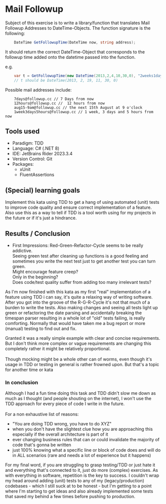 ﻿# Mail Followup

Subject of this exercise is to write a library/function that translates Mail Followup Addresses to DateTime-Objects.
The function signature is the following:
```csharp
    DateTime GetFollowupTime(DateTime now, string address);
```

It should return the correct DateTime-Object that corresponds to the followup time added onto the datetime passed into 
the function.

e.g. 
```csharp
    var t = GetFollowupTime(new DateTime(2013,2,4,10,30,0), "2weeks1day1hour@followup.cc");
    // t should be DateTime(2013, 2, 19, 11, 30, 0)
```

Possible mail addresses include:
```
    7days@followup.cc // 7 Days from now
    12hours@followup.cc //  12 hours from now
    aug15-9am@followup.cc // the next 15th August at 9 o'clock
    1week3days5hours@followup.cc // 1 week, 3 days and 5 hours from now
```

## Tools used

- Paradigm: TDD
- Language: C# (.NET 8)
- IDE: JetBrains Rider 2023.3.4
- Version Control: Git
- Packages:
  - xUnit
  - FluentAssertions

## (Special) learning goals

Implement this kata using TDD to get a hang of using automated (unit) tests to improve code quality and ensure correct
implementation of a feature.
Also use this as a way to tell if TDD is a tool worth using for my projects in the future or if it's just a hindrance.

## Results / Conclusion

- First Impressions: Red-Green-Refactor-Cycle seems to be really addictive.\
Seeing green test after cleaning up functions is a good feeling and sometimes
you write the next test just to get another test you can turn green.\
Might encourage feature creep? \
Only in the beginning? \
Does code/test quality suffer from adding too many irrelevant tests?

As I'm now finished with this kata as my first "real" implementation of a feature using TDD i can say, it's quite a relaxing way
of writing software. After you got into the groove of the R-G-R-Cycle it's not that much of a burden to write the tests.
Also making changes and seeing all tests light up green or refactoring the date parsing and accidentally breaking the timespan parser resulting
in a whole lot of "old" tests failing, is really comforting. Normally that would have taken me a bug report or more (manual) 
testing to find out and fix.

Granted it was a really simple example with clear and concise requirements. But I don't think more complex or vague requirements
are changing this completely rather it might be relatively proportional.\
\
Though mocking might be a whole other can of worms, even though it's usage in TDD or testing in general is rather frowned upon.
But that's a topic for another time or kata

### In conclusion

Although I had a fun time doing this task and TDD didn't slow me down as much as I thought (and people shouting on the internet),
I won't use the TDD approach for every piece of code I write in the future.\
\
For a non exhaustive list of reasons:
- "You are doing TDD wrong, you have to do XYZ"
- when you don't have the slightest clue how you are approaching this especially if the overall architecture is part of it
- ever changing business rules that can or could invalidate the majority of code that's gonna be written
- just 100% knowing what a specific line or block of code does and will do in ALL scenarios (rare and needs a lot of experience but it happens)

For my final word, if you are struggling to grasp testing/TDD or just hate it and everything that's connected to it, just do more (complex) exercises.
As with everything in software, repetition is the key to success. I couldn't wrap my head around adding (unit) tests to 
any of my (legacy/production) codebases - which I still suck at to be honest - but I'm getting to a point where I'm 
starting to get ideas and also already implemented some tests that saved my behind a few times before pushing to production.